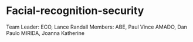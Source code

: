 # Facial-recognition-security
Team Leader:
ECO, Lance Randall
Members:
ABE, Paul Vince
AMADO, Dan Paulo
MIRIDA, Joanna Katherine
